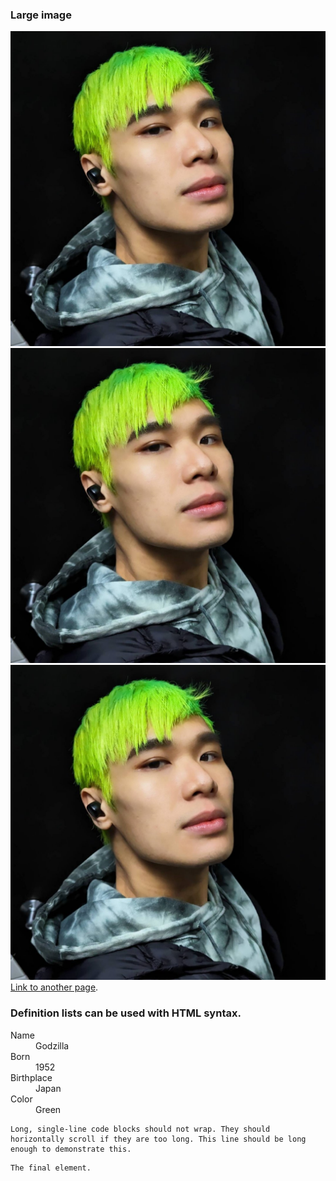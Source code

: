 
### Large image
[![Branching](/profileimage.jpg)](https://store.steampowered.com/app/2321250/A_Corgis_Cozy_Hike/)
[![Branching](/profileimage.jpg)](https://store.steampowered.com/app/2321250/A_Corgis_Cozy_Hike/)
[![Branching](/profileimage.jpg)](https://store.steampowered.com/app/2321250/A_Corgis_Cozy_Hike/)
[Link to another page](./another-page.html).

### Definition lists can be used with HTML syntax.

<dl>
<dt>Name</dt>
<dd>Godzilla</dd>
<dt>Born</dt>
<dd>1952</dd>
<dt>Birthplace</dt>
<dd>Japan</dd>
<dt>Color</dt>
<dd>Green</dd>
</dl>

```
Long, single-line code blocks should not wrap. They should horizontally scroll if they are too long. This line should be long enough to demonstrate this.
```

```
The final element.
```
